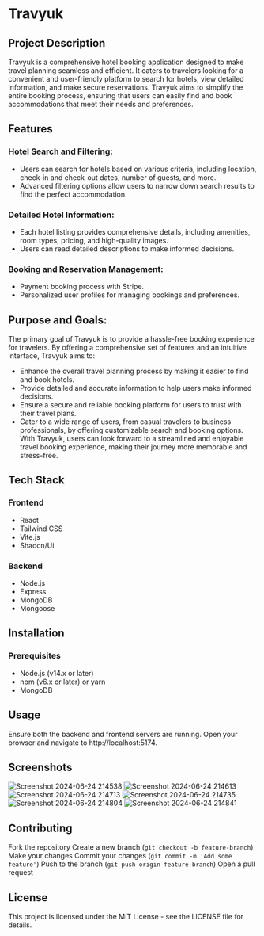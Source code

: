 # Travyuk

## Project Description
Travyuk is a comprehensive hotel booking application designed to make travel planning seamless and efficient. It caters to travelers looking for a convenient and user-friendly platform to search for hotels, view detailed information, and make secure reservations. Travyuk aims to simplify the entire booking process, ensuring that users can easily find and book accommodations that meet their needs and preferences.

## Features
### Hotel Search and Filtering:
* Users can search for hotels based on various criteria, including location, check-in and check-out dates, number of guests, and more.
* Advanced filtering options allow users to narrow down search results to find the perfect accommodation.

### Detailed Hotel Information:
* Each hotel listing provides comprehensive details, including amenities, room types, pricing, and high-quality images.
* Users can read detailed descriptions to make informed decisions.

### Booking and Reservation Management:
* Payment booking process with Stripe.
* Personalized user profiles for managing bookings and preferences.

## Purpose and Goals:
The primary goal of Travyuk is to provide a hassle-free booking experience for travelers. By offering a comprehensive set of features and an intuitive interface, Travyuk aims to:
* Enhance the overall travel planning process by making it easier to find and book hotels.
* Provide detailed and accurate information to help users make informed decisions.
* Ensure a secure and reliable booking platform for users to trust with their travel plans.
* Cater to a wide range of users, from casual travelers to business professionals, by offering customizable search and booking options.
With Travyuk, users can look forward to a streamlined and enjoyable travel booking experience, making their journey more memorable and stress-free.

## Tech Stack
### Frontend
* React
* Tailwind CSS
* Vite.js
* Shadcn/Ui
### Backend
* Node.js
* Express
* MongoDB
* Mongoose

## Installation

### Prerequisites
* Node.js (v14.x or later)
* npm (v6.x or later) or yarn
* MongoDB


## Usage
Ensure both the backend and frontend servers are running. Open your browser and navigate to http://localhost:5174.

## Screenshots
![Screenshot 2024-06-24 214538](https://github.com/Dedemahendra1/Travyuk/assets/112716178/d92b363e-2622-4383-baeb-e7234aac4d76)
![Screenshot 2024-06-24 214613](https://github.com/Dedemahendra1/Travyuk/assets/112716178/094b07a0-e63f-4972-ba5f-b7bce9db1d07)
![Screenshot 2024-06-24 214713](https://github.com/Dedemahendra1/Travyuk/assets/112716178/a5d9aaf0-e143-4118-8b54-2555f1d09254)
![Screenshot 2024-06-24 214735](https://github.com/Dedemahendra1/Travyuk/assets/112716178/e3cb5fcf-20df-45e8-934c-970fee9c06a1)
![Screenshot 2024-06-24 214804](https://github.com/Dedemahendra1/Travyuk/assets/112716178/902b55f0-8e91-4745-90f6-c662092c5ccb)
![Screenshot 2024-06-24 214841](https://github.com/Dedemahendra1/Travyuk/assets/112716178/5e0038e5-8a1d-4983-8e4f-980f7b208af3)

## Contributing
Fork the repository
Create a new branch (`git checkout -b feature-branch`)
Make your changes
Commit your changes (`git commit -m 'Add some feature'`)
Push to the branch (`git push origin feature-branch`)
Open a pull request

## License
This project is licensed under the MIT License - see the LICENSE file for details.
